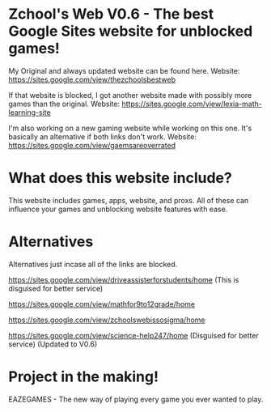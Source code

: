 # Zchool's Web V0.6 - The best Google Sites website for unblocked games!
My Original and always updated website can be found here. 
Website: https://sites.google.com/view/thezchoolsbestweb

If that website is blocked, I got another website made with possibly more games than the original.
Website: https://sites.google.com/view/lexia-math-learning-site

I'm also working on a new gaming website while working on this one. It's basically an alternative if both links don't work.
Website: https://sites.google.com/view/gaemsareoverrated

# What does this website include?
This website includes games, apps, website, and proxs. All of these can influence your games and unblocking website features with ease.

# Alternatives
Alternatives just incase all of the links are blocked.

https://sites.google.com/view/driveassisterforstudents/home (This is disguised for better service)

https://sites.google.com/view/mathfor9to12grade/home

https://sites.google.com/view/zchoolswebissosigma/home

https://sites.google.com/view/science-help247/home (Disguised for better service) (Updated to V0.6)

# Project in the making!
EAZEGAMES - The new way of playing every game you ever wanted to play.
